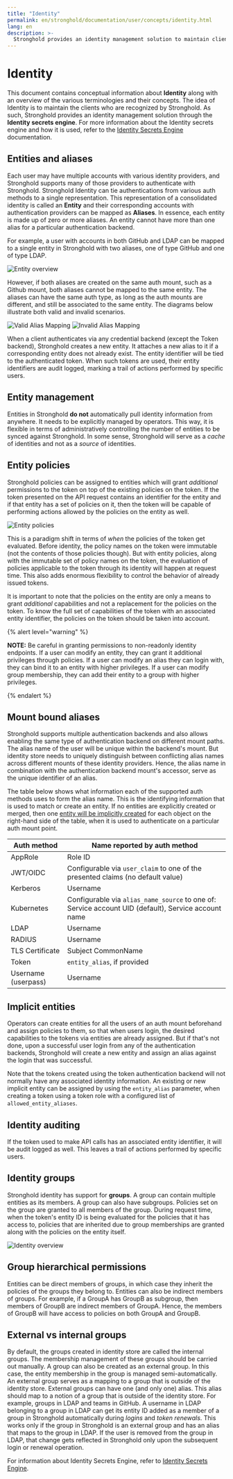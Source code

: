 ```yaml
---
title: "Identity"
permalink: en/stronghold/documentation/user/concepts/identity.html
lang: en
description: >-
  Stronghold provides an identity management solution to maintain clients who are recognized by Stronghold.
---
```


# Identity

This document contains conceptual information about **Identity** along with an
overview of the various terminologies and their concepts. The idea of Identity
is to maintain the clients who are recognized by Stronghold. As such, Stronghold provides
an identity management solution through the **Identity secrets engine**. For
more information about the Identity secrets engine and how it is used, refer to
the [Identity Secrets Engine](/docs/secrets/identity) documentation.

## Entities and aliases

Each user may have multiple accounts with various identity providers, and Stronghold
supports many of those providers to authenticate with Stronghold. Stronghold Identity can
tie authentications from various auth methods to a single representation. This representation of a consolidated identity is called an **Entity** and their
corresponding accounts with authentication providers can be mapped as
**Aliases**. In essence, each entity is made up of zero or more aliases. An entity cannot have more than one alias for
a particular authentication backend.

For example, a user with accounts in both GitHub and LDAP can be mapped to a
single entity in Stronghold with two aliases, one of type GitHub and one of type
LDAP.

![Entity  overview](/img/stronghold-identity-doc-1.png)

However, if both aliases are created on the same auth mount, such as
a Github mount, both aliases cannot be mapped to the same entity. The aliases can
have the same auth type, as long as the auth mounts are different, and
still be associated to the same entity. The diagrams below illustrate both valid
and invalid scenarios.

![Valid Alias Mapping](/img/stronghold-identity-doc-4.png)
![Invalid Alias Mapping](/img/stronghold-identity-doc-5.png)

When a client authenticates via any credential backend (except the Token
backend), Stronghold creates a new entity. It attaches a new alias to it if a
corresponding entity does not already exist. The entity identifier will be tied
to the authenticated token. When such tokens are used, their entity identifiers
are audit logged, marking a trail of actions performed by specific users.

## Entity management

Entities in Stronghold **do not** automatically pull identity information from
anywhere. It needs to be explicitly managed by operators. This way, it is
flexible in terms of administratively controlling the number of entities to be
synced against Stronghold. In some sense, Stronghold will serve as a _cache_ of
identities and not as a _source_ of identities.

## Entity policies

Stronghold policies can be assigned to entities which will grant _additional_
permissions to the token on top of the existing policies on the token. If the
token presented on the API request contains an identifier for the entity and if
that entity has a set of policies on it, then the token will be capable of
performing actions allowed by the policies on the entity as well.

![Entity policies](/img/stronghold-identity-doc-2.png)

This is a paradigm shift in terms of _when_ the policies of the token get
evaluated. Before identity, the policy names on the token were immutable (not
the contents of those policies though). But with entity policies, along with
the immutable set of policy names on the token, the evaluation of policies
applicable to the token through its identity will happen at request time. This
also adds enormous flexibility to control the behavior of already issued
tokens.

It is important to note that the policies on the entity are only a means to grant
_additional_ capabilities and not a replacement for the policies on the token.
To know the full set of capabilities of the token with an associated entity
identifier, the policies on the token should be taken into account.

{% alert level="warning" %}

**NOTE:** Be careful in granting permissions to non-readonly identity endpoints.
If a user can modify an entity, they can grant it additional privileges through
policies. If a user can modify an alias they can login with, they can bind it to
an entity with higher privileges. If a user can modify group membership, they
can add their entity to a group with higher privileges.

{% endalert %}

## Mount bound aliases

Stronghold supports multiple authentication backends and also allows enabling the
same type of authentication backend on different mount paths. The alias name of
the user will be unique within the backend's mount. But identity store needs to
uniquely distinguish between conflicting alias names across different mounts of
these identity providers. Hence, the alias name in combination with the
authentication backend mount's accessor, serve as the unique identifier of an
alias.

The table below shows what information each of the supported auth methods uses
to form the alias name. This is the identifying information that is used to match or create
an entity. If no entities are explicitly created or merged, then one [entity will be implicitly created](#implicit-entities)
for each object on the right-hand side of the table, when it is used to authenticate on
a particular auth mount point.

| Auth method         | Name reported by auth method                                                                        |
| ------------------- | --------------------------------------------------------------------------------------------------- |
| AppRole             | Role ID                                                                                             |
| JWT/OIDC            | Configurable via `user_claim` to one of the presented claims (no default value)                     |
| Kerberos            | Username                                                                                            |
| Kubernetes          | Configurable via `alias_name_source` to one of: Service account UID (default), Service account name |
| LDAP                | Username                                                                                            |
| RADIUS              | Username                                                                                            |
| TLS Certificate     | Subject CommonName                                                                                  |
| Token               | `entity_alias`, if provided                                                                         |
| Username (userpass) | Username                                                                                            |

## Implicit entities

Operators can create entities for all the users of an auth mount beforehand and
assign policies to them, so that when users login, the desired capabilities to
the tokens via entities are already assigned. But if that's not done, upon a
successful user login from any of the authentication backends, Stronghold will
create a new entity and assign an alias against the login that was successful.

Note that the tokens created using the token authentication backend will not
normally have any associated identity information. An existing or new implicit
entity can be assigned by using the `entity_alias` parameter, when creating a
token using a token role with a configured list of `allowed_entity_aliases`.

## Identity auditing

If the token used to make API calls has an associated entity identifier, it
will be audit logged as well. This leaves a trail of actions performed by
specific users.

## Identity groups

Stronghold identity has support for **groups**. A group can contain multiple entities
as its members. A group can also have subgroups. Policies set on the group are
granted to all members of the group. During request time, when the token's
entity ID is being evaluated for the policies that it has access to, policies
that are inherited due to group memberships are granted along with the policies
on the entity itself.

![Identity overview](/img/stronghold-identity-doc-3.png)

## Group hierarchical permissions

Entities can be direct members of groups, in which case they inherit the
policies of the groups they belong to. Entities can also be indirect members of
groups. For example, if a GroupA has GroupB as subgroup, then members of GroupB
are indirect members of GroupA. Hence, the members of GroupB will have access
to policies on both GroupA and GroupB.

## External vs internal groups

By default, the groups created in identity store are called the internal
groups. The membership management of these groups should be carried out
manually. A group can also be created as an external group. In this case, the
entity membership in the group is managed semi-automatically. An external group
serves as a mapping to a group that is outside of the identity store. External
groups can have one (and only one) alias. This alias should map to a notion of
a group that is outside of the identity store. For example, groups in LDAP and
teams in GitHub. A username in LDAP belonging to a group in LDAP can get its
entity ID added as a member of a group in Stronghold automatically during _logins_
and _token renewals_. This works only if the group in Stronghold is an external
group and has an alias that maps to the group in LDAP. If the user is removed
from the group in LDAP, that change gets reflected in Stronghold only upon the
subsequent login or renewal operation.

For information about Identity Secrets Engine, refer to [Identity Secrets Engine](/docs/secrets/identity).
